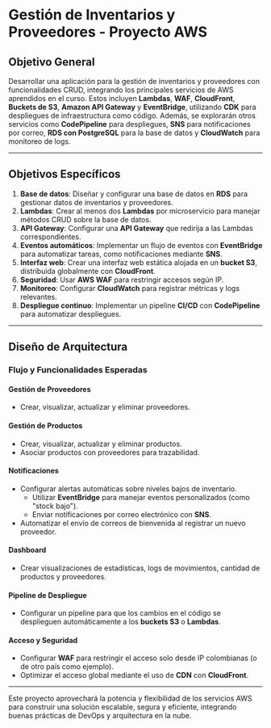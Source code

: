 # Gestión de Inventarios y Proveedores - Proyecto AWS

## Objetivo General
Desarrollar una aplicación para la gestión de inventarios y proveedores con funcionalidades CRUD, integrando los principales servicios de AWS aprendidos en el curso. Estos incluyen **Lambdas**, **WAF**, **CloudFront**, **Buckets de S3**, **Amazon API Gateway** y **EventBridge**, utilizando **CDK** para despliegues de infraestructura como código. Además, se explorarán otros servicios como **CodePipeline** para despliegues, **SNS** para notificaciones por correo, **RDS con PostgreSQL** para la base de datos y **CloudWatch** para monitoreo de logs.

---

## Objetivos Específicos

1. **Base de datos**: Diseñar y configurar una base de datos en **RDS** para gestionar datos de inventarios y proveedores.
2. **Lambdas**: Crear al menos dos **Lambdas** por microservicio para manejar métodos CRUD sobre la base de datos.
3. **API Gateway**: Configurar una **API Gateway** que redirija a las Lambdas correspondientes.
4. **Eventos automáticos**: Implementar un flujo de eventos con **EventBridge** para automatizar tareas, como notificaciones mediante **SNS**.
5. **Interfaz web**: Crear una interfaz web estática alojada en un **bucket S3**, distribuida globalmente con **CloudFront**.
6. **Seguridad**: Usar **AWS WAF** para restringir accesos según IP.
7. **Monitoreo**: Configurar **CloudWatch** para registrar métricas y logs relevantes.
8. **Despliegue continuo**: Implementar un pipeline **CI/CD** con **CodePipeline** para automatizar despliegues.

---

## Diseño de Arquitectura

### Flujo y Funcionalidades Esperadas

#### **Gestión de Proveedores**
- Crear, visualizar, actualizar y eliminar proveedores.

#### **Gestión de Productos**
- Crear, visualizar, actualizar y eliminar productos.
- Asociar productos con proveedores para trazabilidad.

#### **Notificaciones**
- Configurar alertas automáticas sobre niveles bajos de inventario.
  - Utilizar **EventBridge** para manejar eventos personalizados (como "stock bajo").
  - Enviar notificaciones por correo electrónico con **SNS**.
- Automatizar el envío de correos de bienvenida al registrar un nuevo proveedor.

#### **Dashboard**
- Crear visualizaciones de estadísticas, logs de movimientos, cantidad de productos y proveedores.

#### **Pipeline de Despliegue**
- Configurar un pipeline para que los cambios en el código se desplieguen automáticamente a los **buckets S3** o **Lambdas**.

#### **Acceso y Seguridad**
- Configurar **WAF** para restringir el acceso solo desde IP colombianas (o de otro país como ejemplo).
- Optimizar el acceso global mediante el uso de **CDN** con **CloudFront**.

---

Este proyecto aprovechará la potencia y flexibilidad de los servicios AWS para construir una solución escalable, segura y eficiente, integrando buenas prácticas de DevOps y arquitectura en la nube.
